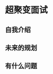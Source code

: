 <!--
 * @Author: kekexili1230 457738564@qq.com
 * @Date: 2024-01-31 14:49:15
 * @LastEditors: kekexili1230 457738564@qq.com
 * @LastEditTime: 2024-01-31 14:49:42
 * @FilePath: /mynote/面试常见问题/超聚变面试注意事项.md
 * @Description: 这是默认设置,请设置`customMade`, 打开koroFileHeader查看配置 进行设置: https://github.com/OBKoro1/koro1FileHeader/wiki/%E9%85%8D%
-->
# 超聚变面试

## 自我介绍

## 未来的规划

## 有什么问题